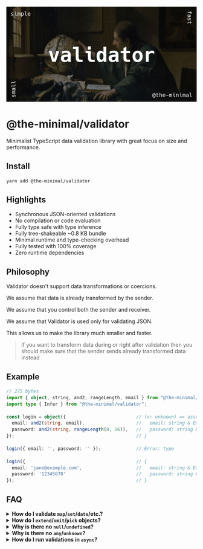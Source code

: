 ![Validator image](https://github.com/the-minimal/validator/blob/main/docs/the-minimal-validator.jpg?raw=true)

# @the-minimal/validator

Minimalist TypeScript data validation library with great focus on size and performance.

## Install

```bash
yarn add @the-minimal/validator
```

## Highlights

- Synchronous JSON-oriented validations
- No compilation or code evaluation
- Fully type safe with type inference
- Fully tree-shakeable ~0.8 KB bundle
- Minimal runtime and type-checking overhead
- Fully tested with 100% coverage
- Zero runtime dependencies

## Philosophy

Validator doesn't support data transformations or coercions.

We assume that data is already transformed by the sender.

We assume that you control both the sender and receiver.

We assume that Validator is used only for validating JSON.

This allows us to make the library much smaller and faster.

> If you want to transform data during or right after validation then you should make sure that the sender sends already transformed data instead

## Example

```ts
// 275 bytes
import { object, string, and2, rangeLength, email } from "@the-minimal/validator";
import type { Infer } from "@the-minimal/validator";

const login = object({                          // (v: unknown) => asserts v is {
  email: and2(string, email),                   //   email: string & Email,
  password: and2(string, rangeLength(8, 16)),   //   password: string & RangeLength<8, 16>
});                                             // }

login({ email: '', password: '' });             // Error: type

login({                                         // {
  email: 'jane@example.com',                    //   email: string & Email
  password: '12345678'                          //   password: string & RangeLength<8, 16>
});                                             // }
```

## FAQ

<details>
  <summary><b>How do I validate <code>map</code>/<code>set</code>/<code>date</code>/etc.?</b></summary>

  The main focus of this library is data validation of JSON.

  JSON doesn't support these data types, so it makes no sense to include them in this library.

</details>

<details>
  <summary><b>How do I <code>extend</code>/<code>omit</code>/<code>pick</code> objects?</b></summary>

  In order to allow such functions we'd have to make the schema accessible from the outside.

  This would change the design from using individual callable assertions to using objects with properties where one of those properties is the assertion.

  Additionally, this would make it possible to for example extend any object even if we don't want users to extend such an object.

  To fix this issue we would have to introduce some form of object schema freezing on top of that.

  All of that complicates the API, makes the library slower and inflates the bundle size.

  You can make object extendable by exporting its schema separately and then spreading it inside another schema.

</details>

<details>
  <summary><b>Why is there no <code>null</code>/<code>undefined</code>?</b></summary>

  Strictly checking only for `null` or `undefined` makes no sense.

  You always want to know if something can be `something` **OR** `nothing`.

  So you should always use `nullable`/`optional`/`nullish` instead.

</details>

<details>
  <summary><b>Why is there no <code>any</code>/<code>unknown</code>?</b></summary>

  You should always define your types otherwise what's the point of using TypeScript and this library?

</details>

<details>
  <summary><b>How do I run validations in <code>async</code>?</b></summary>

  None of the JSON data types need to be validated asynchronously.

  Validating side effects inside the validations is not a good idea and should be done after the validation is done.

  Don't do this:

  ```ts
  // definition
  const validate = and([
    string,
    async (v) => {
      if(!(await File.exists(v))) {
        error("fileExists", v);
      }
    }
  ]);

  // endpoint
  await validate(body);
  ```

  Do this instead:

  ```ts
  // definition
  const validate = string;

  // endpoint
  validate(body);

  if(!(await File.exists(body))) {
    throw Error("File does not exist");
  }
  ```

</details>
